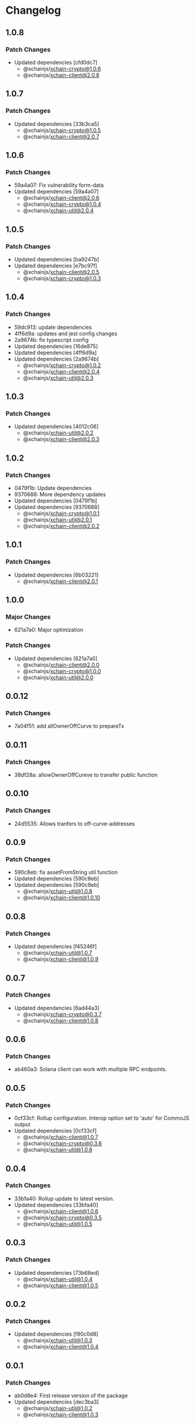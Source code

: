 # Changelog

## 1.0.8

### Patch Changes

- Updated dependencies [cfd0dc7]
  - @xchainjs/xchain-crypto@1.0.6
  - @xchainjs/xchain-client@2.0.8

## 1.0.7

### Patch Changes

- Updated dependencies [33b3ca5]
  - @xchainjs/xchain-crypto@1.0.5
  - @xchainjs/xchain-client@2.0.7

## 1.0.6

### Patch Changes

- 59a4a07: Fix vulnerability form-data
- Updated dependencies [59a4a07]
  - @xchainjs/xchain-client@2.0.6
  - @xchainjs/xchain-crypto@1.0.4
  - @xchainjs/xchain-util@2.0.4

## 1.0.5

### Patch Changes

- Updated dependencies [ba9247b]
- Updated dependencies [e7bc97f]
  - @xchainjs/xchain-client@2.0.5
  - @xchainjs/xchain-crypto@1.0.3

## 1.0.4

### Patch Changes

- 59dc913: update dependencies
- 4ff6d9a: updates and jest config changes
- 2a9674b: fix typescript config
- Updated dependencies [16de875]
- Updated dependencies [4ff6d9a]
- Updated dependencies [2a9674b]
  - @xchainjs/xchain-crypto@1.0.2
  - @xchainjs/xchain-client@2.0.4
  - @xchainjs/xchain-util@2.0.3

## 1.0.3

### Patch Changes

- Updated dependencies [4012c06]
  - @xchainjs/xchain-util@2.0.2
  - @xchainjs/xchain-client@2.0.3

## 1.0.2

### Patch Changes

- 0479f1b: Update dependencies
- 9370688: More dependency updates
- Updated dependencies [0479f1b]
- Updated dependencies [9370688]
  - @xchainjs/xchain-crypto@1.0.1
  - @xchainjs/xchain-util@2.0.1
  - @xchainjs/xchain-client@2.0.2

## 1.0.1

### Patch Changes

- Updated dependencies [6b03221]
  - @xchainjs/xchain-client@2.0.1

## 1.0.0

### Major Changes

- 621a7a0: Major optimization

### Patch Changes

- Updated dependencies [621a7a0]
  - @xchainjs/xchain-client@2.0.0
  - @xchainjs/xchain-crypto@1.0.0
  - @xchainjs/xchain-util@2.0.0

## 0.0.12

### Patch Changes

- 7a04f51: add allOwnerOffCurve to prepareTx

## 0.0.11

### Patch Changes

- 38df28a: allowOwnerOffCureve to transfer public function

## 0.0.10

### Patch Changes

- 24d5535: Allows tranfers to off-curve-addresses

## 0.0.9

### Patch Changes

- 590c8eb: fix assetFromString util function
- Updated dependencies [590c8eb]
- Updated dependencies [590c8eb]
  - @xchainjs/xchain-util@1.0.8
  - @xchainjs/xchain-client@1.0.10

## 0.0.8

### Patch Changes

- Updated dependencies [f45246f]
  - @xchainjs/xchain-util@1.0.7
  - @xchainjs/xchain-client@1.0.9

## 0.0.7

### Patch Changes

- Updated dependencies [6ad44a3]
  - @xchainjs/xchain-crypto@0.3.7
  - @xchainjs/xchain-client@1.0.8

## 0.0.6

### Patch Changes

- ab460a3: Solana client can work with multiple RPC endpoints.

## 0.0.5

### Patch Changes

- 0cf33cf: Rollup configuration. Interop option set to 'auto' for CommoJS output
- Updated dependencies [0cf33cf]
  - @xchainjs/xchain-client@1.0.7
  - @xchainjs/xchain-crypto@0.3.6
  - @xchainjs/xchain-util@1.0.6

## 0.0.4

### Patch Changes

- 33bfa40: Rollup update to latest version.
- Updated dependencies [33bfa40]
  - @xchainjs/xchain-client@1.0.6
  - @xchainjs/xchain-crypto@0.3.5
  - @xchainjs/xchain-util@1.0.5

## 0.0.3

### Patch Changes

- Updated dependencies [73b68ed]
  - @xchainjs/xchain-util@1.0.4
  - @xchainjs/xchain-client@1.0.5

## 0.0.2

### Patch Changes

- Updated dependencies [f90c0d8]
  - @xchainjs/xchain-util@1.0.3
  - @xchainjs/xchain-client@1.0.4

## 0.0.1

### Patch Changes

- ab0d8e4: First release version of the package
- Updated dependencies [dec3ba3]
  - @xchainjs/xchain-util@1.0.2
  - @xchainjs/xchain-client@1.0.3
